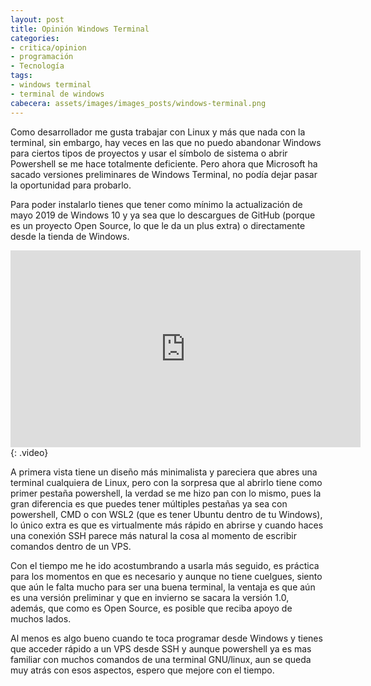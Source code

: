 ```yaml
---
layout: post
title: Opinión Windows Terminal
categories:
- critica/opinion
- programación
- Tecnología
tags:
- windows terminal
- terminal de windows
cabecera: assets/images/images_posts/windows-terminal.png
---
```

Como desarrollador me gusta trabajar con Linux y más que nada con la terminal, sin embargo, hay veces en las que no puedo abandonar Windows para ciertos tipos de proyectos y usar el símbolo de sistema o abrir Powershell se me hace totalmente deficiente. Pero ahora que Microsoft ha sacado versiones preliminares de Windows Terminal, no podía dejar pasar la oportunidad para probarlo.

<p>Para poder instalarlo tienes que tener como mínimo la actualización de mayo 2019 de Windows 10 y ya sea que lo descargues de GitHub (porque es un proyecto Open Source, lo que le da un plus extra) o directamente desde la tienda de Windows.</p>

<iframe width="560" height="315" src="https://www.youtube.com/embed/8gw0rXPMMPE" frameborder="0" allow="accelerometer; autoplay; encrypted-media; gyroscope; picture-in-picture" allowfullscreen></iframe>
{: .video}

<p>A primera vista tiene un diseño más minimalista y pareciera que abres una terminal cualquiera de Linux, pero con la sorpresa que al abrirlo tiene como primer pestaña powershell, la verdad se me hizo pan con lo mismo, pues la gran diferencia es que puedes tener múltiples pestañas ya sea con powershell, CMD o con WSL2 (que es tener Ubuntu dentro de tu Windows), lo único extra es que es virtualmente más rápido en abrirse y cuando haces una conexión SSH parece más natural la cosa al momento de escribir comandos dentro de un VPS.</p>

<p>Con el tiempo me he ido acostumbrando a usarla más seguido, es práctica para los momentos en que es necesario y aunque no tiene cuelgues, siento que aún le falta mucho para ser una buena terminal, la ventaja es que aún es una versión preliminar y que en invierno se sacara la versión 1.0, además, que como es Open Source, es posible que reciba apoyo de muchos lados.</p>

<p>Al menos es algo bueno cuando te toca programar desde Windows y tienes que acceder rápido a un VPS desde SSH y aunque powershell ya es mas familiar con muchos comandos de una terminal GNU/linux, aun se queda muy atrás con esos aspectos, espero que mejore con el tiempo.</p>
